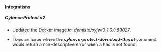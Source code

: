 
#### Integrations

##### Cylance Protect v2
- Updated the Docker image to: *demisto/pyjwt3:1.0.0.69027*.

- Fixed an issue where the ***cylance-protect-download-threat*** command would return a non-descriptive error when a has is not found.

